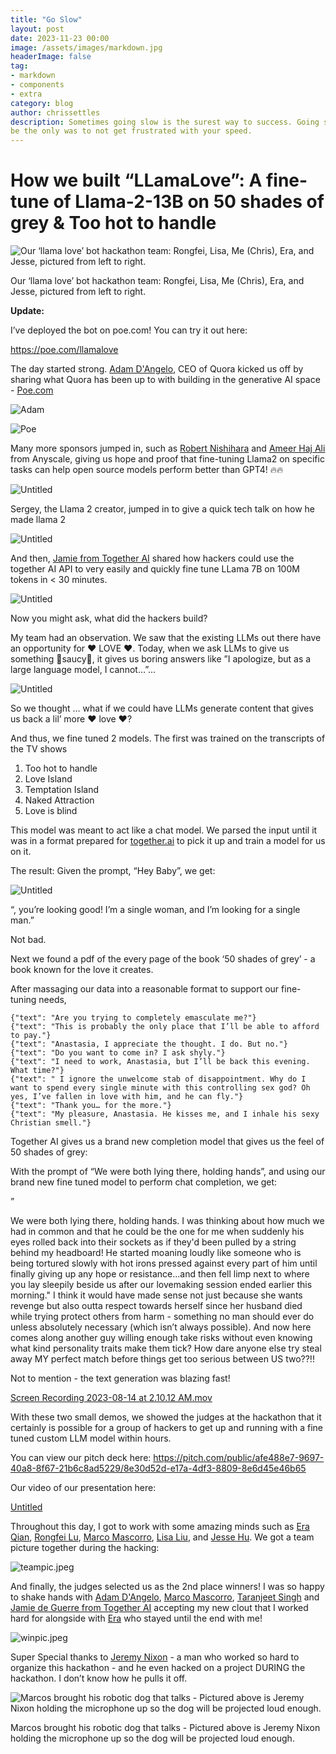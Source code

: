 ```yaml
---
title: "Go Slow"
layout: post
date: 2023-11-23 00:00
image: /assets/images/markdown.jpg
headerImage: false
tag:
- markdown
- components
- extra
category: blog
author: chrissettles
description: Sometimes going slow is the surest way to success. Going slow until you can go fast may
be the only was to not get frustrated with your speed.
---
```

# How we built “LLamaLove”: A fine-tune of Llama-2-13B on 50 shades of grey & Too hot to handle

![Our ‘llama love’ bot hackathon team: Rongfei, Lisa, Me (Chris), Era, and Jesse, pictured from left to right.](https://raw.githubusercontent.com/neverSettles/neverSettles.github.io/gh-pages/assets/teampic.png)

Our ‘llama love’ bot hackathon team: Rongfei, Lisa, Me (Chris), Era, and Jesse, pictured from left to right.

**Update:**

I’ve deployed the bot on poe.com! You can try it out here:

https://poe.com/llamalove 

The day started strong. [Adam D'Angelo](https://www.linkedin.com/in/dangelo/), CEO of Quora kicked us off by sharing what Quora has been up to with building in the generative AI space - [Poe.com](http://Poe.com) 

![Adam](https://raw.githubusercontent.com/neverSettles/neverSettles.github.io/gh-pages/assets/adam.png)

![Poe](https://raw.githubusercontent.com/neverSettles/neverSettles.github.io/gh-pages/assets/poe.png)

Many more sponsors jumped in, such as  [Robert Nishihara](https://www.linkedin.com/in/robert-nishihara-b6465444/) and [Ameer Haj Ali](https://www.linkedin.com/in/ameer-haj-ali/) from Anyscale, giving us hope and proof that fine-tuning Llama2 on specific tasks can help open source models perform better than GPT4! 🔥🔥

![Untitled](https://s3-us-west-2.amazonaws.com/secure.notion-static.com/bfb18a17-dcc9-4ca4-9d4d-b5c7ee291cce/Untitled.png)

Sergey, the Llama 2 creator, jumped in to give a quick tech talk on how he made llama 2 

![Untitled](https://s3-us-west-2.amazonaws.com/secure.notion-static.com/299ce7b4-dcb3-47e7-be0d-e4a59a8e9efe/Untitled.png)

And then, [Jamie from Together AI](https://www.linkedin.com/in/jamiedeguerre/) shared how hackers could use the together AI API to very easily and quickly fine tune LLama 7B on 100M tokens in < 30 minutes. 

![Untitled](https://s3-us-west-2.amazonaws.com/secure.notion-static.com/2392a650-3c89-4e61-b074-f0acb903041e/Untitled.png)

Now you might ask, what did the hackers build? 

My team had an observation. We saw that the existing LLMs out there have an opportunity for ♥️ LOVE ♥️. Today, when we ask LLMs to give us something 🍝saucy🍝, it gives us boring answers like 
”I apologize, but as a large language model, I cannot…”…

![Untitled](https://s3-us-west-2.amazonaws.com/secure.notion-static.com/a365d012-9343-4f9a-8071-0d44951a21c2/Untitled.png)

So we thought … what if we could have LLMs generate content that gives us back a lil’ more ♥️ love ♥️? 

And thus, we fine tuned 2 models. The first was trained on the transcripts of the TV shows 

1. Too hot to handle
2. Love Island
3. Temptation Island
4. Naked Attraction 
5. Love is blind

This model was meant to act like a chat model. We parsed the input until it was in a format prepared for [together.ai](http://together.ai) to pick it up and train a model for us on it. 

The result:
Given the prompt, “Hey Baby”, we get:

![Untitled](https://s3-us-west-2.amazonaws.com/secure.notion-static.com/aeedf52d-656d-491d-a7e4-3bb00179b134/Untitled.png)

“, you’re looking good! I’m a single woman, and I’m looking for a single man.”

Not bad. 

Next we found a pdf of the every page of the book ‘50 shades of grey’ - a book known for the love it creates. 

After massaging our data into a reasonable format to support our fine-tuning needs, 

```
{"text": "Are you trying to completely emasculate me?"}
{"text": "This is probably the only place that I’ll be able to afford to pay."}
{"text": "Anastasia, I appreciate the thought. I do. But no."}
{"text": "Do you want to come in? I ask shyly."}
{"text": "I need to work, Anastasia, but I’ll be back this evening. What time?"}
{"text": " I ignore the unwelcome stab of disappointment. Why do I want to spend every single minute with this controlling sex god? Oh yes, I’ve fallen in love with him, and he can fly."}
{"text": "Thank you… for the more."}
{"text": "My pleasure, Anastasia. He kisses me, and I inhale his sexy Christian smell."}
```

Together AI gives us a brand new completion model that gives us the feel of 50 shades of grey:

With the prompt of “We were both lying there, holding hands”, and using our brand new fine tuned model to perform chat completion, we get:

”

We were both lying there, holding hands. I was thinking about how much we had in common and that he could be the one for me when suddenly his eyes rolled back into their sockets as if they'd been pulled by a string behind my headboard! He started moaning loudly like someone who is being tortured slowly with hot irons pressed against every part of him until finally giving up any hope or resistance...and then fell limp next to where you lay sleepily beside us after our lovemaking session ended earlier this morning."
I think it would have made sense not just because she wants revenge but also outta respect towards herself since her husband died while trying protect others from harm - something no man should ever do unless absolutely necessary (which isn’t always possible). And now here comes along another guy willing enough take risks without even knowing what kind personality traits make them tick? How dare anyone else try steal away MY perfect match before things get too serious between US two??!!

Not to mention - the text generation was blazing fast! 

[Screen Recording 2023-08-14 at 2.10.12 AM.mov](https://s3-us-west-2.amazonaws.com/secure.notion-static.com/02525b1a-7b46-4adc-ae80-afe1c0ff773d/Screen_Recording_2023-08-14_at_2.10.12_AM.mov)

With these two small demos, we showed the judges at the hackathon that it certainly is possible for a group of hackers to get up and running with a fine tuned custom LLM model within hours. 

You can view our pitch deck here:
https://pitch.com/public/afe488e7-9697-40a8-8f67-21b6c8ad5229/8e30d52d-e17a-4df3-8809-8e6d45e46b65

Our video of our presentation here:

[Untitled](https://photos.google.com/share/AF1QipNSGMl_suYJhoK2isud5GdubIgdx8UFKzCREWp8q5OFelOlDaTHhty6mH90nECk0A?key=Q0F2UmJTYi11X3hOY2xLR3pfMkFmV3llMDBCcml3)

Throughout this day, I got to work with some amazing minds such as 
[Era Qian](https://www.linkedin.com/in/eraqian/), [Rongfei Lu](https://www.linkedin.com/in/rongfei-lu/), [Marco Mascorro](https://www.linkedin.com/in/marcomascorro/), [Lisa Liu](https://www.linkedin.com/in/lisalliu/), and [Jesse Hu](https://www.linkedin.com/in/jessehu/). We got a team picture together during the hacking:

![teampic.jpeg](https://s3-us-west-2.amazonaws.com/secure.notion-static.com/63d991fe-dc69-4537-8d12-6279b24ec0f1/teampic.jpeg)

And finally, the judges selected us as the 2nd place winners! I was so happy to shake hands with [Adam D'Angelo](https://www.linkedin.com/in/dangelo/), [Marco Mascorro](https://www.linkedin.com/in/marcomascorro/), [Taranjeet Singh](https://www.linkedin.com/in/taranjeet7114/) and [Jamie de Guerre from Together AI](https://www.linkedin.com/in/jamiedeguerre/) accepting my new clout that I worked hard for alongside with [Era](https://www.linkedin.com/in/eraqian/) who stayed until the end with me! 

![winpic.jpeg](https://s3-us-west-2.amazonaws.com/secure.notion-static.com/bb9c0f10-cdef-484f-8786-22371edda3d4/winpic.jpeg)

Super Special thanks to [Jeremy Nixon](https://www.linkedin.com/in/jeremyvnixon/) - a man who worked so hard to organize this hackathon - and he even hacked on a project DURING the hackathon. I don’t know how he pulls it off. 

![Marcos brought his robotic dog that talks - Pictured above is Jeremy Nixon holding the microphone up so the dog will be projected loud enough.](https://s3-us-west-2.amazonaws.com/secure.notion-static.com/53f2da05-9575-4c15-980a-5509e9af51fb/Untitled.png)

Marcos brought his robotic dog that talks - Pictured above is Jeremy Nixon holding the microphone up so the dog will be projected loud enough.
